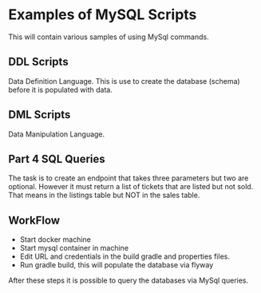 # Examples of MySQL Scripts

This will contain various samples of using MySql commands. 

## DDL Scripts
Data Definition Language. This is use to create the database (schema) before it is populated with
data. 

## DML Scripts
Data Manipulation Language. 


## Part 4 SQL Queries
The task is to create an endpoint that takes three parameters but two are optional. However it must
return a list of tickets that are listed but not sold. That means in the listings table but NOT
in the sales table. 

## WorkFlow
- Start docker machine 
- Start mysql container in machine
- Edit URL and credentials in the build gradle and properties files. 
- Run gradle build, this will populate the database via flyway

After these steps it is possible to query the databases via MySql queries. 

